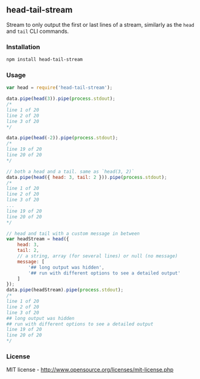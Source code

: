 ## head-tail-stream

Stream to only output the first or last lines of a stream,
similarly as the `head` and `tail` CLI commands.

### Installation

```bash
npm install head-tail-stream
```

### Usage

```js
var head = require('head-tail-stream');

data.pipe(head(3)).pipe(process.stdout);
/*
line 1 of 20
line 2 of 20
line 3 of 20
*/

data.pipe(head(-2)).pipe(process.stdout);
/*
line 19 of 20
line 20 of 20
*/

// both a head and a tail. same as `head(3, 2)`
data.pipe(head({ head: 3, tail: 2 })).pipe(process.stdout);
/*
line 1 of 20
line 2 of 20
line 3 of 20
...
line 19 of 20
line 20 of 20
*/

// head and tail with a custom message in between
var headStream = head({
    head: 3,
    tail: 2,
    // a string, array (for several lines) or null (no message)
    message: [
        '## long output was hidden',
        '## run with different options to see a detailed output'
    ]
});
data.pipe(headStream).pipe(process.stdout);
/*
line 1 of 20
line 2 of 20
line 3 of 20
## long output was hidden
## run with different options to see a detailed output
line 19 of 20
line 20 of 20
*/
```

### License

MIT license - http://www.opensource.org/licenses/mit-license.php
